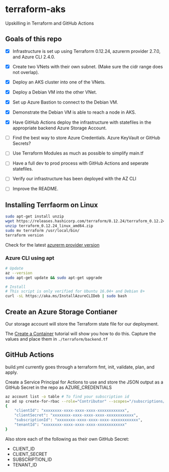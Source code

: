 # terraform-aks
Upskilling in Terraform and GitHub Actions


## Goals of this repo
 - [x] Infrastructure is set up using Terraform 0.12.24, azurerm provider 2.7.0, and Azure CLI 2.4.0.
 - [x] Create two VNets with their own subnet. (Make sure the cidr range does not overlap).
 - [x] Deploy an AKS cluster into one of the VNets.
 - [x] Deploy a Debian VM into the other VNet.
 - [x] Set up Azure Bastion to connect to the Debian VM.
 - [x] Demonstrate the Debian VM is able to reach a node in AKS.
 - [x] Have GitHub Actions deploy the infrastructure with statefiles in the appropriate backend Azure Storage Account.
 - [ ] Find the best way to store Azure Credentials. Azure KeyVault or GitHub Secrets?
 - [ ] Use Terraform Modules as much as possible to simplify main.tf
 - [ ] Have a full dev to prod process with GitHub Actions and seperate statefiles.
 - [ ] Verify our infrastructure has been deployed with the AZ CLI
 - [ ] Improve the README.



## Installing Terrfaorm on Linux
```bash
sudo apt-get install unzip
wget https://releases.hashicorp.com/terraform/0.12.24/terraform_0.12.24_linux_amd64.zip
unzip terraform_0.12.24_linux_amd64.zip
sudo mv terraform /usr/local/bin/
terraform version
```

Check for the latest [azurerm provider version](https://github.com/terraform-providers/terraform-provider-azurerm/blob/master/CHANGELOG.md)

### Azure CLI using apt

```bash
# Update
az --version
sudo apt-get update && sudo apt-get upgrade
```

```bash
# Install
# This script is only verified for Ubuntu 16.04+ and Debian 8+
curl -sL https://aka.ms/InstallAzureCLIDeb | sudo bash
```

## Create an Azure Storage Contianer

Our storage account will store the Terraform state file for our deployment. 

The [Create a Container](https://docs.microsoft.com/en-us/azure/storage/blobs/storage-quickstart-blobs-portal#create-a-container) tutorial will show you how to do this. Capture the values and place them in `./terraform/backend.tf`

## GitHub Actions

build.yml currently goes through a terraform fmt, init, validate, plan, and apply. 

Create a Service Principal for Actions to use and store the JSON output as a GitHub Secret in the repo as AZURE_CREDENTIALS

```bash
az account list -o table # To find your subscription id
az ad sp create-for-rbac --role="Contributor" --scopes="/subscriptions/<SUBSCRIPTION_ID"
{
    "clientId": "xxxxxxxx-xxxx-xxxx-xxxx-xxxxxxxxxxxx",
    "clientSecret": "xxxxxxxx-xxxx-xxxx-xxxx-xxxxxxxxxxxx",
    "subscriptionId": "xxxxxxxx-xxxx-xxxx-xxxx-xxxxxxxxxxxx",
    "tenantId": "xxxxxxxx-xxxx-xxxx-xxxx-xxxxxxxxxxxx"
}
```

Also store each of the following as their own GitHub Secret:
- CLIENT_ID
- CLIENT_SECRET
- SUBSCRIPTION_ID 
- TENANT_ID 

